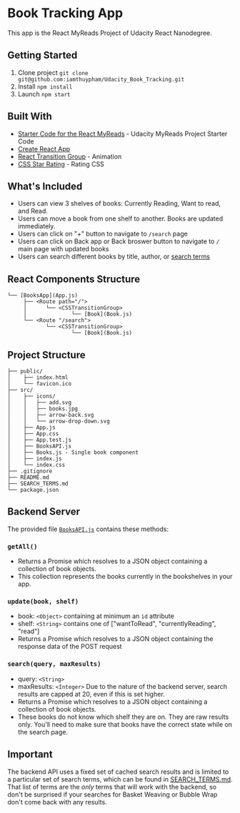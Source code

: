 # Book Tracking App
This app is the React MyReads Project of Udacity React Nanodegree.

## Getting Started
1. Clone project `git clone git@github.com:iamthuypham/Udacity_Book_Tracking.git`
2. Install `npm install`
3. Launch `npm start`

## Built With
- [Starter Code for the React MyReads](https://github.com/udacity/reactnd-project-myreads-starter) - Udacity MyReads Project Starter Code
- [Create React App](https://github.com/facebookincubator/create-react-app)
- [React Transition Group](https://github.com/reactjs/react-transition-group) - Animation
- [CSS Star Rating](https://github.com/BioPhoton/css-star-rating) - Rating CSS

## What's Included
- Users can view 3 shelves of books: Currently Reading, Want to read, and Read.
- Users can move a book from one shelf to another. Books are updated immediately.
- Users can click on "+" button to navigate to `/search` page
- Users can click on Back app or Back broswer button to navigate to `/` main page with updated books
- Users can search different books by title, author, or [search terms](SEARCH_TERMS.md)

## React Components Structure
```
└── [BooksApp](App.js)
     ├── <Route path="/">
     │      └── <CSSTransitionGroup>
     │              └── [Book](Book.js)
     └── <Route "/search">
            └── <CSSTransitionGroup>
                    └── [Book](Book.js)
```

## Project Structure
```
├── public/    
│    ├── index.html 
│    └── favicon.ico
├── src/
│    ├── icons/
│    │   ├── add.svg
│    │   ├── books.jpg
│    │   ├── arrow-back.svg
│    │   └── arrow-drop-down.svg
│    ├── App.js 
│    ├── App.css 
│    ├── App.test.js  
│    ├── BooksAPI.js 
│    ├── Books.js - Single book component
│    ├── index.js 
│    └── index.css 
├── .gitignore 
├── README.md
├── SEARCH_TERMS.md
└── package.json
```
## Backend Server
The provided file [`BooksAPI.js`](src/BooksAPI.js) contains these methods:

### `getAll()`
* Returns a Promise which resolves to a JSON object containing a collection of book objects.
* This collection represents the books currently in the bookshelves in your app.

### `update(book, shelf)`
* book: `<Object>` containing at minimum an `id` attribute
* shelf: `<String>` contains one of ["wantToRead", "currentlyReading", "read"]  
* Returns a Promise which resolves to a JSON object containing the response data of the POST request

### `search(query, maxResults)`
* query: `<String>`
* maxResults: `<Integer>` Due to the nature of the backend server, search results are capped at 20, even if this is set higher.
* Returns a Promise which resolves to a JSON object containing a collection of book objects.
* These books do not know which shelf they are on. They are raw results only. You'll need to make sure that books have the correct state while on the search page.

## Important
The backend API uses a fixed set of cached search results and is limited to a particular set of search terms, which can be found in [SEARCH_TERMS.md](SEARCH_TERMS.md). That list of terms are the _only_ terms that will work with the backend, so don't be surprised if your searches for Basket Weaving or Bubble Wrap don't come back with any results. 
